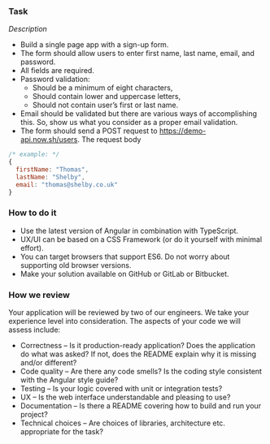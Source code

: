 ### Task
*Description*
 - Build a single page app with a sign-up form. 
 - The form should allow users to enter first name, last name, email, and password.
 - All fields are required.
 - Password validation:
    - Should be a minimum of eight characters,
    - Should contain lower and uppercase letters,
    - Should not contain user’s first or last name.
 - Email should be validated but there are various ways of accomplishing this. So, show us what you consider as a proper email validation.
 - The form should send a POST request to https://demo-api.now.sh/users. The request body
```js
/* example: */
{
  firstName: "Thomas",
  lastName: "Shelby",
  email: "thomas@shelby.co.uk"
}
```

### How to do it
- Use the latest version of Angular in combination with TypeScript.
- UX/UI can be based on a CSS Framework (or do it yourself with minimal effort).
- You can target browsers that support ES6. Do not worry about supporting old browser versions.
- Make your solution available on GitHub or GitLab or Bitbucket.

### How we review
Your application will be reviewed by two of our engineers. We take your experience level into consideration. The aspects of your code we will assess include:
- Correctness – Is it production-ready application? Does the application do what was asked? If 
  not, does the README explain why it is missing and/or different?
- Code quality – Are there any code smells? Is the coding style consistent with the Angular style 
  guide?
- Testing – Is your logic covered with unit or integration tests?
- UX – Is the web interface understandable and pleasing to use?
- Documentation – Is there a README covering how to build and run your project?
- Technical choices – Are choices of libraries, architecture etc. appropriate for the task?
